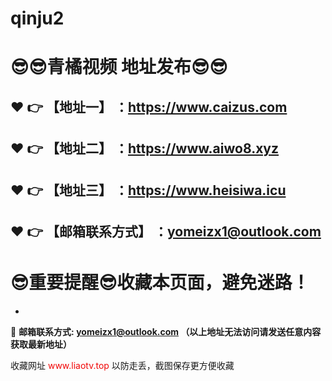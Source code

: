 # qinju2
:sunglasses::sunglasses:青橘视频 地址发布:sunglasses::sunglasses:
==
:heart: :point_right: 【地址一】 ：https://www.caizus.com
------
:heart: :point_right: 【地址二】 ：https://www.aiwo8.xyz
------
:heart: :point_right: 【地址三】 ：https://www.heisiwa.icu
------
:heart: :point_right: 【邮箱联系方式】 ：yomeizx1@outlook.com
------
:sunglasses:重要提醒:sunglasses:收藏本页面，避免迷路！
==

-

:e-mail: __邮箱联系方式: yomeizx1@outlook.com （以上地址无法访问请发送任意内容获取最新地址）__

<div class="des">收藏网址&nbsp;<font color="#f10606">www.liaotv.top</font>&nbsp;以防走丢，截图保存更方便收藏</div>

